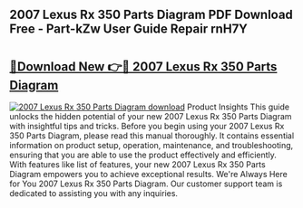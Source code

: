 ## 2007 Lexus Rx 350 Parts Diagram PDF Download Free - Part-kZw User Guide Repair rnH7Y

# <h2><a href="http://dfi6k4y.blite.top/?on=2007+Lexus+Rx+350+Parts+Diagram">🔗Download New 👉🔴 2007 Lexus Rx 350 Parts Diagram</a></h2>

[![2007 Lexus Rx 350 Parts Diagram download](https://i.imgur.com/lujVjoI.png)](http://dfi6k4y.blite.top/?on=2007+Lexus+Rx+350+Parts+Diagram)
Product Insights This guide unlocks the hidden potential of your new 2007 Lexus Rx 350 Parts Diagram with insightful tips and tricks. Before you begin using your 2007 Lexus Rx 350 Parts Diagram, please read this manual thoroughly. It contains essential information on product setup, operation, maintenance, and troubleshooting, ensuring that you are able to use the product effectively and efficiently. With features like list of features, your new 2007 Lexus Rx 350 Parts Diagram empowers you to achieve exceptional results. We're Always Here for You 2007 Lexus Rx 350 Parts Diagram. Our customer support team is dedicated to assisting you with any inquiries.
